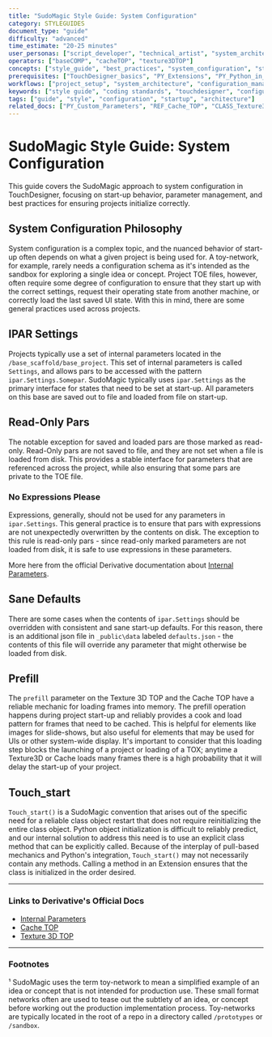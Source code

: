 ```yaml
---
title: "SudoMagic Style Guide: System Configuration"
category: STYLEGUIDES
document_type: "guide"
difficulty: "advanced"
time_estimate: "20-25 minutes"
user_personas: ["script_developer", "technical_artist", "system_architect"]
operators: ["baseCOMP", "cacheTOP", "texture3DTOP"]
concepts: ["style_guide", "best_practices", "system_configuration", "startup", "parameters", "ipar", "prefill"]
prerequisites: ["TouchDesigner_basics", "PY_Extensions", "PY_Python_in_Touchdesigner"]
workflows: ["project_setup", "system_architecture", "configuration_management"]
keywords: ["style guide", "coding standards", "touchdesigner", "configuration", "startup", "ipar", "parameters", "prefill", "touch_start"]
tags: ["guide", "style", "configuration", "startup", "architecture"]
related_docs: ["PY_Custom_Parameters", "REF_Cache_TOP", "CLASS_Texture3DTOP_Class"]
---
```


# SudoMagic Style Guide: System Configuration

This guide covers the SudoMagic approach to system configuration in TouchDesigner, focusing on start-up behavior, parameter management, and best practices for ensuring projects initialize correctly.

## System Configuration Philosophy

System configuration is a complex topic, and the nuanced behavior of start-up often depends on what a given project is being used for. A toy-network, for example, rarely needs a configuration schema as it's intended as the sandbox for exploring a single idea or concept. Project TOE files, however, often require some degree of configuration to ensure that they start up with the correct settings, request their operating state from another machine, or correctly load the last saved UI state. With this in mind, there are some general practices used across projects.

## IPAR Settings

Projects typically use a set of internal parameters located in the `/base_scaffold/base_project`. This set of internal parameters is called `Settings`, and allows pars to be accessed with the pattern `ipar.Settings.Somepar`. SudoMagic typically uses `ipar.Settings` as the primary interface for states that need to be set at start-up. All parameters on this base are saved out to file and loaded from file on start-up.

## Read-Only Pars

The notable exception for saved and loaded pars are those marked as read-only. Read-Only pars are not saved to file, and they are not set when a file is loaded from disk. This provides a stable interface for parameters that are referenced across the project, while also ensuring that some pars are private to the TOE file.

### No Expressions Please
Expressions, generally, should not be used for any parameters in `ipar.Settings`. This general practice is to ensure that pars with expressions are not unexpectedly overwritten by the contents on disk. The exception to this rule is read-only pars - since read-only marked parameters are not loaded from disk, it is safe to use expressions in these parameters.

More here from the official Derivative documentation about [Internal Parameters](https://docs.derivative.ca/Internal_Parameters).

## Sane Defaults

There are some cases when the contents of `ipar.Settings` should be overridden with consistent and sane start-up defaults. For this reason, there is an additional json file in `_public\data` labeled `defaults.json` - the contents of this file will override any parameter that might otherwise be loaded from disk.

## Prefill

The `prefill` parameter on the Texture 3D TOP and the Cache TOP have a reliable mechanic for loading frames into memory. The prefill operation happens during project start-up and reliably provides a cook and load pattern for frames that need to be cached. This is helpful for elements like images for slide-shows, but also useful for elements that may be used for UIs or other system-wide display. It's important to consider that this loading step blocks the launching of a project or loading of a TOX; anytime a Texture3D or Cache loads many frames there is a high probability that it will delay the start-up of your project.

## Touch_start

`Touch_start()` is a SudoMagic convention that arises out of the specific need for a reliable class object restart that does not require reinitializing the entire class object. Python object initialization is difficult to reliably predict, and our internal solution to address this need is to use an explicit class method that can be explicitly called. Because of the interplay of pull-based mechanics and Python's integration, `Touch_start()` may not necessarily contain any methods. Calling a method in an Extension ensures that the class is initialized in the order desired.

---

### Links to Derivative's Official Docs

*   [Internal Parameters](https://docs.derivative.ca/Internal_Parameters)
*   [Cache TOP](https://docs.derivative.ca/Cache_TOP)
*   [Texture 3D TOP](https://docs.derivative.ca/Texture_3D_TOP)

---

### Footnotes

¹ SudoMagic uses the term toy-network to mean a simplified example of an idea or concept that is not intended for production use. These small format networks often are used to tease out the subtlety of an idea, or concept before working out the production implementation process. Toy-networks are typically located in the root of a repo in a directory called `/prototypes` or `/sandbox`.
